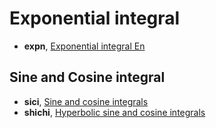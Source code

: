 # Exponential integral

* **expn**, [Exponential integral En](doubldoc.md#expn)

## Sine and Cosine integral

* **sici**, [Sine and cosine integrals](doubldoc.md#sici)
* **shichi**, [Hyperbolic sine and cosine integrals](doubldoc.md#shichi)
